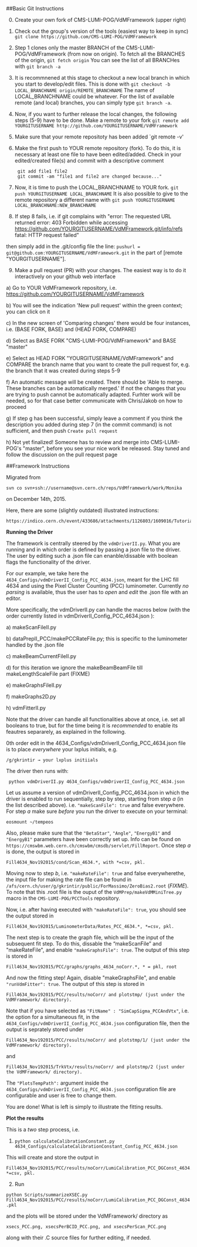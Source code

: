 ##Basic Git Instructions

0. Create your own fork of CMS-LUMI-POG/VdMFramework (upper right)  

1. Check out the group's version of the tools (easiest way to keep in sync)  
    `git clone https://github.com/CMS-LUMI-POG/VdMFramework`

2. Step 1 clones only the master BRANCH of the CMS-LUMI-POG/VdMFramework (from now on origin). To fetch all the BRANCHES of the origin, 
   `git fetch origin`
   You can see the list of all BRANCHes with
   `git branch -a`

3. It is recommnened at this stage to checkout a new local branch in which you start to develop/edit files. This is done with
   `git checkout -b LOCAL_BRANCHNAME origin/REMOTE_BRANCHNAME`
   The name of LOCAL_BRANCHNAME could be whatever. For the list of available remote (and local) branches, you can simply type `git branch -a`.

4. Now, if you want to further release the local changes, the following steps (5-9) have to be done. Make a remote to your fork 
   `git remote add YOURGITUSERNAME http://github.com/YOURGITUSERNAME/VdMFramework`

5. Make sure that your remote repositoty has been added
    `git remote -v'

6. Make the first push to YOUR remote repository (fork).  To do this, it is necessary at least one file to have been edited/added. Check in your edited/created file(s) and commit with a descriptive comment 
   ```
    git add file1 file2  
    git commit -am "file1 and file2 are changed because..." 
   ```	  
7. Now, it is time to push the LOCAL_BRANCHNAME to YOUR fork.
    `git push YOURGITUSERNAME LOCAL_BRANCHNAME`
    It is also possible to give to the remote repository a different name with
     `git push YOURGITUSERNAME LOCAL_BRANCHNAME:NEW_BRANCHNAME`
8. If step 8 fails, i.e. if git complains with 
  "error: The requested URL returned error: 403 Forbidden while accessing https://github.com/YOURGITUSERNAME/VdMFramework.git/info/refs
  fatal: HTTP request failed"

  then simply add in the .git/config file the line:
  ` pushurl = git@github.com:YOURGITUSERNAME/VdMFramework.git `
  in the part of [remote "YOURGITUSERNAME"].

9. Make a pull request (PR) with your changes. The easiest way is to do it interactively on your github web interface
  
  a) Go to YOUR VdMFramework repository, i.e. https://github.com/YOURGITUSERNAME/VdMFramework
  
  b) You will see the indication 'New pull request' within the green context; you can click on it
  
  c) In the new screen of 'Comparing changes' there would be four instances, i.e. (BASE FORK, BASE) and (HEAD FORK, COMPARE)
  
  d) Select as BASE FORK "CMS-LUMI-POG/VdMFramework" and BASE "master"
  
  e) Select as HEAD FORK "YOURGITUSERNAME/VdMFramework" and COMPARE the branch name that you want to create the pull request for, e.g. the branch that it was created during steps 5-9
  
  f) An automatic message will be created. There should be 'Able to merge. These branches can be automatically merged.' If not the changes that you are trying to push cannot be automatically adapted. Furhter work will be needed, so for that case better communicate with Chris/Jakob on how to proceed
  
  g) If step g has been successful, simply leave a comment if you think the description you added during step 7 (in the commit command) is not sufficient, and then push 
  `Create pull request`
  
  h) Not yet finalized! Someone has to review and merge into CMS-LUMI-POG's "master", before you see your nice work be released. Stay tuned and follow the discussion on the pull request page



##Framework Instructions

Migrated from
 ```	 
svn co svn+ssh://username@svn.cern.ch/reps/VdMframework/work/Monika
 ```
on December 14th, 2015.

Here, there are some (slightly outdated) illustrated instructions:

```
https://indico.cern.ch/event/433686/attachments/1126803/1609016/Tutorial_VdM_July2015.pdf
```

****Running the Driver****

The framework is centrally steered by the `vdmDriverII.py`. What you are running and in which order is defined by passing a json file to the driver.  The user by editing such a .json file can enanble/dissable with boolean flags the functionality of the driver.

For our example, we take here the `4634_Configs/vdmDriverII_Config_PCC_4634.json`, meant for the LHC fill 4634 and using the Pixel Cluster Counting (PCC) luminometer. Currently *no parsing* is available, thus the user has to *open* and *edit* the .json file with an editor. 

More specifically, the  vdmDriverII.py can handle the macros below (with the order currently listed in vdmDriverII_Config_PCC_4634.json ):

a) makeScanFileII.py

b) dataPrepII_PCC/makePCCRateFile.py; this is specific to the luminometer handled by the .json file 

c) makeBeamCurrentFileII.py

d) for this iteration we ignore the makeBeamBeamFile till makeLengthScaleFile part (FIXME)

e) makeGraphsFileII.py

f) makeGraphs2D.py 

h) vdmFitterII.py

Note that the driver can handle all functionalities above at once, i.e. set all booleans to true, but for the time being it is *recommended* to enable its feautres separarely, as explained in the following.

0th order edit in the  4634_Configs/vdmDriverII_Config_PCC_4634.json file is to place *everywhere* your lxplus initials, e.g.  

```
/g/gkrintir → your lxplus initiials

```

The driver then runs with: 

```
 python vdmDriverII.py 4634_Configs/vdmDriverII_Config_PCC_4634.json
```

Let us assume a version of vdmDriverII_Config_PCC_4634.json in which the driver is enabled to run sequentially, step by step, starting from step *a* (in the list described above). i.e. `"makeScanFile": true` and false everywhere. For step *a* make sure *before* you run the driver to execute on your terminal:

```
eosmount ~/tempeos
```

Also, please make sure that the `"BetaStar"`, `"Angle"`, `"EnergyB1"` and `"EnergyB1"` parameters have been correctly set up. Info can be found on `https://cmswbm.web.cern.ch/cmswbm/cmsdb/servlet/FillReport`. Once step *a* is done, the output is stored in 
```
Fill4634_Nov192015/cond/Scan_4634.*, with *=csv, pkl. 
```

Moving now to step *b*, i.e. `"makeRateFile": true` and false everywherethe, the input file for making the rate file can be found in `/afs/cern.ch/user/g/gkrintir/public/ForMassimo/ZeroBias2.root` (*FIXME*). To note that this .root file is the ouput of the `VdMPrep/makeVdMMiniTree.py` macro in the `CMS-LUMI-POG/PCCTools` repository.
 
Now, i.e. after having executed with `"makeRateFile": true`, you should see the output stored in  
```
Fill4634_Nov192015/LuminometerData/Rates_PCC_4634.*, *=csv, pkl. 
```

The next step is to create the graph file, which will be the input of the subsequent fit step. To do this, dissable the “makeScanFile” and "makeRateFile", and enable `"makeGraphsFile": true`. The output of this step is stored in 
```
Fill4634_Nov192015/PCC/graphs/graphs_4634_noCorr.*, * = pkl, root 
```

And now the fitting step! Again, disable "makeGraphsFile",  and enable `"runVdmFitter": true`. The output of this step is stored in 
```
Fill4634_Nov192015/PCC/results/noCorr/ and plotstmp/ (just under the VdMFramework/ directory).
```

Note that if you have selected as `"FitName" : "SimCapSigma_PCCAndVtx"`, i.e. the option for a simultaneous fit, in the `4634_Configs/vdmDriverII_Config_PCC_4634.json` configuration file, then the output is seprately stored under
```
Fill4634_Nov192015/PCC/results/noCorr/ and plotstmp/1/ (just under the VdMFramework/ directory).
```

and

```
Fill4634_Nov192015/TrkVtx/results/noCorr/ and plotstmp/2 (just under the VdMFramework/ directory).
```

The `"PlotsTempPath":` argument inside the `4634_Configs/vdmDriverII_Config_PCC_4634.json` configuration file are configurable and user is free to change them.

You are done! What is left is simply to illustrate the fitting results. 

****Plot the results****

This is a *two* step process, i.e. 

1) `python calculateCalibrationConstant.py 4634_Configs/calculateCalibrationConstant_Config_PCC_4634.json`

This will create and store the output in 
```
Fill4634_Nov192015/PCC/results/noCorr/LumiCalibration_PCC_DGConst_4634.*, *=csv, pkl. 
```

2) Run

`python Scripts/summarizeXSEC.py Fill4634_Nov192015/PCC/results/noCorr/LumiCalibration_PCC_DGConst_4634.pkl`

and the plots will be stored under the VdMFramework/ directory as 
```
xsecs_PCC.png, xsecsPerBCID_PCC.png, and xsecsPerScan_PCC.png
```
along with their .C source files for further editing, if needed.




